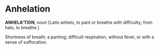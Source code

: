 # Anhelation

**ANHELA'TION**, _noun_ \[Latin anhelo, to pant or breathe with difficulty; from halo, to breathe.\]

Shortness of breath; a panting; difficult respiration, without fever, or with a sense of suffocation.